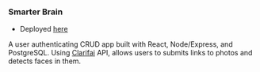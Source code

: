 ### Smarter Brain

* Deployed [here](https://smarter-brain.herokuapp.com)

A user authenticating CRUD app built with React, Node/Express, and PostgreSQL. Using [Clarifai](https://www.clarifai.com) API, allows users to submits links to photos and detects faces in them. 
